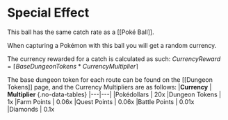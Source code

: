 # Special Effect
This ball has the same catch rate as a [[Poké Ball]].

When capturing a Pokémon with this ball you will get a random currency.

The currency rewarded for a catch is calculated as such:
$CurrencyReward=⌈BaseDungeonTokens * CurrencyMultiplier⌉$

The base dungeon token for each route can be found on the [[Dungeon Tokens]] page, and the Currency Multipliers are as follows:
|**Currency** | **Multiplier** {.no-data-tables}
|---|---|
|Pokédollars | 20x
|Dungeon Tokens | 1x
|Farm Points | 0.06x
|Quest Points | 0.06x
|Battle Points | 0.01x
|Diamonds | 0.1x